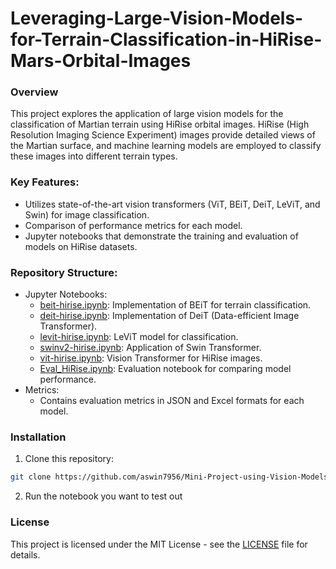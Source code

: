 # Leveraging-Large-Vision-Models-for-Terrain-Classification-in-HiRise-Mars-Orbital-Images
### Overview
This project explores the application of large vision models for the classification of Martian terrain using HiRise orbital images. HiRise (High Resolution Imaging Science Experiment) images provide detailed views of the Martian surface, and machine learning models are employed to classify these images into different terrain types.

### Key Features:
- Utilizes state-of-the-art vision transformers (ViT, BEiT, DeiT, LeViT, and Swin) for image classification.
- Comparison of performance metrics for each model.
- Jupyter notebooks that demonstrate the training and evaluation of models on HiRise datasets.

### Repository Structure:
- Jupyter Notebooks:
  - [beit-hirise.ipynb](beit-hirise.ipynb): Implementation of BEiT for terrain classification.
  - [deit-hirise.ipynb](deit-hirise.ipynb): Implementation of DeiT (Data-efficient Image Transformer).
  - [levit-hirise.ipynb](levit-hirise.ipynb): LeViT model for classification.
  - [swinv2-hirise.ipynb](swinv2-hirise.ipynb): Application of Swin Transformer.
  - [vit-hirise.ipynb](vit-hirise.ipynb): Vision Transformer for HiRise images.
  - [Eval_HiRise.ipynb](Eval_HiRise.ipynb): Evaluation notebook for comparing model performance.
- Metrics:
  - Contains evaluation metrics in JSON and Excel formats for each model.
  
### Installation
1. Clone this repository:
```bash
git clone https://github.com/aswin7956/Mini-Project-using-Vision-Models.git
```
2. Run the notebook you want to test out

### License
This project is licensed under the MIT License - see the [LICENSE](LICENSE) file for details.

